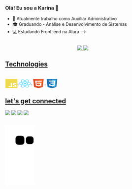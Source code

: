 ### Olá! Eu sou a Karina 👋


- 💼 Atualmente trabalho como Auxiliar Administrativo
- 🎓 Graduando - Análise e Desenvolvimento de Sistemas
- 💻 Estudando Front-end na Alura 
-->

##

<div align="center">
  <a href="https://github.com/rinaxhp">
  <img height="180em" src="https://github-readme-stats.vercel.app/api?username=rinaxhp&show_icons=true&theme=onedark&include_all_commits=true&count_private=true"/>
     <img height="180em" src="https://github-readme-stats.vercel.app/api/top-langs/?username=rafaballerini&layout=compact&langs_count=16&theme=dracula"/>
    </div>
   
  ##
  
  ## Technologies

</div>
  <div style="display: inline_block"><br>
  <img align="center" alt="Rina-Js" height="30" width="40" src="https://raw.githubusercontent.com/devicons/devicon/master/icons/javascript/javascript-plain.svg">
  <img align="center" alt="Rina-React" height="30" width="40" src="https://raw.githubusercontent.com/devicons/devicon/master/icons/react/react-original.svg">
  <img align="center" alt="Rina-HTML" height="30" width="40" src="https://raw.githubusercontent.com/devicons/devicon/master/icons/html5/html5-original.svg">
  <img align="center" alt="Rina-CSS" height="30" width="40" src="https://raw.githubusercontent.com/devicons/devicon/master/icons/css3/css3-original.svg">
</div>
                                                                                  

  ## let's get connected 
  
<div> 
  <a href="https://instagram.com/rinaxhp" target="_blank"><img src="https://img.shields.io/badge/-Instagram-%23E4405F?style=for-the-badge&logo=instagram&logoColor=white" target="_blank"></a>
 	<a href="https://www.twitch.tv/rinaxhp0" target="_blank"><img src="https://img.shields.io/badge/Twitch-9146FF?style=for-the-badge&logo=twitch&logoColor=white" target="_blank"></a>
  <a href = "mailto:karina.kirisitina@gmail.com"><img src="https://img.shields.io/badge/-Gmail-%23333?style=for-the-badge&logo=gmail&logoColor=white" target="_blank"></a>
  <a href="https://www.linkedin.com/in/karina-cristina-proença-b08640224/" target="_blank"><img src="https://img.shields.io/badge/-LinkedIn-%230077B5?style=for-the-badge&logo=linkedin&logoColor=white" target="_blank"></a> 
 </a>
   
   ##
 
  ![Snake animation](https://github.com/rinaxhp/rinaxhp/blob/output/github-contribution-grid-snake.svg)
 
</div>
